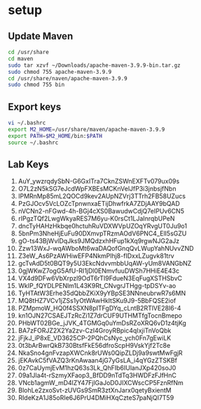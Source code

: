 # setup

## Update Maven

```bash
cd /usr/share
cd maven
sudo tar xzvf ~/Downloads/apache-maven-3.9.9-bin.tar.gz
sudo chmod 755 apache-maven-3.9.9
cd /usr/share/naven/apache-maven-3.9.9
sudo chmod 755 bin
```

## Export keys
```bash
vi ~/.bashrc
export M2_HOME=/usr/share/maven/apache-maven-3.9.9
export PATH=$M2_HOME/bin:$PATH
source ~/.bashrc
```

## Lab Keys
1. AuY_ywzrqdySbN-G6GxITra7CknZSWnEXFTv079ux09s
1. O7L2zN5kSG7eJcdWpFXBEsMCKnVelJfP3i3jnbsjfNbn
1. lPMRnMp85mL2QOCd9kev2AUpNZVrj3TTrh2FB58UZucs
1. PzGJOcv5VcLOZcTpnwnxaETijDhwfrkA7ZDjAAY9bQAD
1. nVCNn2-nFGwd-4h-BGj4cXS0BawudwCdjQ7eIPUv6CN5
1. rIPgzTQf2LwgWkyaRES7M6yu-K0rsCt1LJaInrqbUPeN
1. dncTyHAHzHkbqe0hctuhRuVDXWVpUZOqYRvgUT0Ju9o1
1. 5bnPm3NheHjEuFu90DXmvpTRzmAOdV6PNC4_ElI5sGZU
1. gO-ts43BjWvlDqJks9JMQdzxhHFup1kXq9rgwNJG2aJz
1. Zzw13WxJ-wqAWboMt6waDAQofGnqQvLWupYahNUvvZND
1. Z3eW_As6PzAWHiwEFP4NkmPlhj8-fIDxxLZugvk81trv
1. gcTvAdD5t0BQT9y5U3EkcNdvvmbbUqAW-yUm8VANGbNZ
1. 0gjWKwZ7ogG5AfU-RI1jDl0ENmvfuuDWSh7HHiE4E43c
1. VX4d9DFw6VbXrpzl9OdT6rTI9FdueN3EqFugXSTHSbvC
1. WkIP_fQYDLPENlm1L43K9Rt_CNvgrJTHgg-tpDSYv-ao
1. TyHTAtW3Erhe35dQbbZKiX9yYBpSE3NNneubrwR7s6MN
1. MQ8tHZ7VCv1jZSs1yOtWAwHkItSKu9J9-5BbFQSE2iof
1. PZMpmoW_HQ0f4SSXN8pITFgDYq_cLntB2RTlVE28I6-4
1. kn1OJN27CSAEJTzRcZi1Z7drCUF9UTHMTfgTocnBmepo
1. PHbWT02BGe_jJVK_4TGMGq0uYmDsRZoXRQ6vD1z4tjKg
1. BA7zFORJZ2X2Ya2zv-CzI4GroyRBpic4qIxjiTnVoQbk
1. jFjkJ_iP8xE_VD3625CP-2PQhCsNyc_ych0Fn7gEwiLK
1. 0t3bArBwrQkB730BtsfFkE56dfroScpH9VskYjf2Tc8e
1. NkaSno4gnFvzapXWCnk8rUWs0QipZLDj9a9swtMwFgjR
1. jEKAvkC5fVAZQ3rKnAwaan4jG7yGsLA_i4qYGzZTSKBf
1. 0z7CaUymjEvM1hzQ63s3Lk_QhFIb6IUlanJXp420soJ0
1. 09a1Jla4t-rSzmyXFaop3_BfDD9nTdTq3HWDFzFJfHnC
1. VNcb1agmW_mD4lZY47FjlGaJoD0JIXCWscCP5FznRfNm
1. BlohLe2zxoSvt-zUVGs9SmR3ztXnJarx0qetyBxientM
1. RIdeKzA1J85oRIe6J6PrU4DMiHXqCzteS7paNjQI7T59

